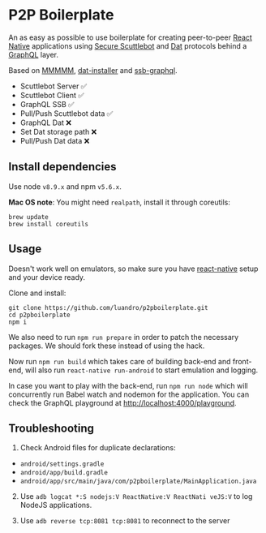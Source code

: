 # P2P Boilerplate

An as easy as possible to use boilerplate for creating peer-to-peer [React Native](https://facebook.github.io/react-native/) applications using [Secure Scuttlebot](https://scuttlebot.io/) and [Dat](https://datproject.org) protocols behind a [GraphQL](http://graphql.org/) layer.

Based on [MMMMM](https://github.com/staltz/mmmmm-mobile), [dat-installer](https://github.com/staltz/dat-installer) and [ssb-graphql](https://github.com/stanleyjones/ssb-graphql).

- Scuttlebot Server :white_check_mark:
- Scuttlebot Client :white_check_mark:
- GraphQL SSB :white_check_mark:
- Pull/Push Scuttlebot data :white_check_mark:
- GraphQL Dat :x:
- Set Dat storage path :x:
- Pull/Push Dat data :x:

## Install dependencies

Use node `v8.9.x` and npm `v5.6.x`.

**Mac OS note**: You might need `realpath`, install it through coreutils:

```
brew update
brew install coreutils
```


## Usage

Doesn't work well on emulators, so make sure you have [react-native](https://facebook.github.io/react-native/) setup and your device ready.

Clone and install:

```
git clone https://github.com/luandro/p2pboilerplate.git
cd p2pboilerplate
npm i
```

We also need to run `npm run prepare` in order to patch the necessary packages. We should fork these instead of using the hack.

Now run `npm run build` which takes care of building back-end and front-end, will also run `react-native run-android` to start emulation and logging.

In case you want to play with the back-end, run `npm run node` which will concurrently run Babel watch and nodemon for the application. You can check the GraphQL playground at [http://localhost:4000/playground](http://localhost:4000/playground).

## Troubleshooting

1. Check Android files for duplicate declarations:
- `android/settings.gradle`
- `android/app/build.gradle`
- `android/app/src/main/java/com/p2pboilerplate/MainApplication.java`

2. Use `adb logcat *:S nodejs:V ReactNative:V ReactNati
veJS:V` to log NodeJS applications.

3. Use `adb reverse tcp:8081 tcp:8081` to reconnect to the server